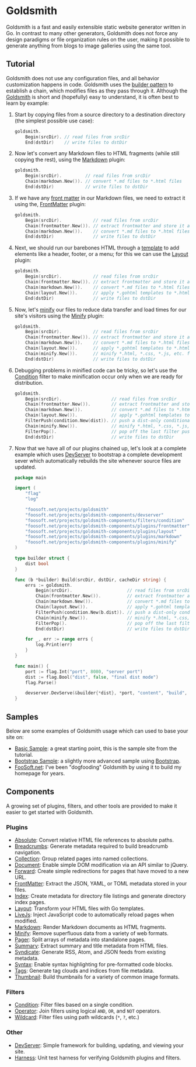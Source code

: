 <!-- +++
Area = "projects"
GitHub = "goldsmith"
Layout = "page"
Tags = ["generator", "golang", "goldsmith", "mit license", "web"]
Description = "Static pipeline-based website generator written in Go."
Collection = "ProjectsActive"
+++ -->

# Goldsmith

Goldsmith is a fast and easily extensible static website generator written in Go. In contrast to many other generators,
Goldsmith does not force any design paradigms or file organization rules on the user, making it possible to generate
anything from blogs to image galleries using the same tool.

## Tutorial

Goldsmith does not use any configuration files, and all behavior customization happens in code. Goldsmith uses the
[builder pattern](https://en.wikipedia.org/wiki/Builder_pattern) to establish a chain, which modifies files as they pass
through it. Although the [Goldsmith](https://godoc.org/foosoft.net/projects/goldsmith) is short and (hopefully) easy to
understand, it is often best to learn by example:

1.  Start by copying files from a source directory to a destination directory (the simplest possible use case):

    ```go
    goldsmith.
        Begin(srcDir). // read files from srcDir
        End(dstDir)    // write files to dstDir
    ```

2.  Now let's convert any Markdown files to HTML fragments (while still copying the rest), using the
    [Markdown](https://godoc.org/foosoft.net/projects/goldsmith-components/plugins/markdown) plugin:

    ```go
    goldsmith.
        Begin(srcDir).         // read files from srcDir
        Chain(markdown.New()). // convert *.md files to *.html files
        End(dstDir)            // write files to dstDir
    ```

3.  If we have any
    [front matter](https://raw.githubusercontent.com/FooSoft/goldsmith-samples/master/basic/content/index.md) in our
    Markdown files, we need to extract it using the,
    [FrontMatter](https://godoc.org/foosoft.net/projects/goldsmith-components/plugins/frontmatter) plugin:

    ```go
    goldsmith.
        Begin(srcDir).            // read files from srcDir
        Chain(frontmatter.New()). // extract frontmatter and store it as metadata
        Chain(markdown.New()).    // convert *.md files to *.html files
        End(dstDir)               // write files to dstDir
    ```

4.  Next, we should run our barebones HTML through a
    [template](https://raw.githubusercontent.com/FooSoft/goldsmith-samples/master/basic/content/layouts/basic.gohtml) to
    add elements like a header, footer, or a menu; for this we can use the
    [Layout](https://godoc.org/foosoft.net/projects/goldsmith-components/plugins/frontmatter) plugin:

    ```go
    goldsmith.
        Begin(srcDir).            // read files from srcDir
        Chain(frontmatter.New()). // extract frontmatter and store it as metadata
        Chain(markdown.New()).    // convert *.md files to *.html files
        Chain(layout.New()).      // apply *.gohtml templates to *.html files
        End(dstDir)               // write files to dstDir
    ```

5.  Now, let's [minify](https://en.wikipedia.org/wiki/Minification_(programming)) our files to reduce data transfer and
    load times for our site's visitors using the
    [Minify](https://godoc.org/foosoft.net/projects/goldsmith-components/plugins/minify) plugin:

    ```go
    goldsmith.
        Begin(srcDir).            // read files from srcDir
        Chain(frontmatter.New()). // extract frontmatter and store it as metadata
        Chain(markdown.New()).    // convert *.md files to *.html files
        Chain(layout.New()).      // apply *.gohtml templates to *.html files
        Chain(minify.New()).      // minify *.html, *.css, *.js, etc. files
        End(dstDir)               // write files to dstDir
    ```

6.  Debugging problems in minified code can be tricky, so let's use the
    [Condition](https://godoc.org/foosoft.net/projects/goldsmith-components/filters/condition) filter to make minification
    occur only when we are ready for distribution.

    ```go
    goldsmith.
        Begin(srcDir).                   // read files from srcDir
        Chain(frontmatter.New()).        // extract frontmatter and store it as metadata
        Chain(markdown.New()).           // convert *.md files to *.html files
        Chain(layout.New()).             // apply *.gohtml templates to *.html files
        FilterPush(condition.New(dist)). // push a dist-only conditional filter onto the stack
        Chain(minify.New()).             // minify *.html, *.css, *.js, etc. files
        FilterPop().                     // pop off the last filter pushed onto the stack
        End(dstDir)                      // write files to dstDir
    ```

7.  Now that we have all of our plugins chained up, let's look at a complete example which uses
    [DevServer](https://godoc.org/foosoft.net/projects/goldsmith-components/devserver) to bootstrap a complete development
    sever which automatically rebuilds the site whenever source files are updated.

    ```go
    package main

    import (
        "flag"
        "log"

        "foosoft.net/projects/goldsmith"
        "foosoft.net/projects/goldsmith-components/devserver"
        "foosoft.net/projects/goldsmith-components/filters/condition"
        "foosoft.net/projects/goldsmith-components/plugins/frontmatter"
        "foosoft.net/projects/goldsmith-components/plugins/layout"
        "foosoft.net/projects/goldsmith-components/plugins/markdown"
        "foosoft.net/projects/goldsmith-components/plugins/minify"
    )

    type builder struct {
        dist bool
    }

    func (b *builder) Build(srcDir, dstDir, cacheDir string) {
        errs := goldsmith.
            Begin(srcDir).                     // read files from srcDir
            Chain(frontmatter.New()).          // extract frontmatter and store it as metadata
            Chain(markdown.New()).             // convert *.md files to *.html files
            Chain(layout.New()).               // apply *.gohtml templates to *.html files
            FilterPush(condition.New(b.dist)). // push a dist-only conditional filter onto the stack
            Chain(minify.New()).               // minify *.html, *.css, *.js, etc. files
            FilterPop().                       // pop off the last filter pushed onto the stack
            End(dstDir)                        // write files to dstDir

        for _, err := range errs {
            log.Print(err)
        }
    }

    func main() {
        port := flag.Int("port", 8080, "server port")
        dist := flag.Bool("dist", false, "final dist mode")
        flag.Parse()

        devserver.DevServe(&builder{*dist}, *port, "content", "build", "cache")
    }
    ```

## Samples

Below are some examples of Goldsmith usage which can used to base your site on:

*   [Basic Sample](https://github.com/FooSoft/goldsmith-samples/tree/master/basic): a great starting point, this is the
    sample site from the tutorial.
*   [Bootstrap Sample](https://github.com/FooSoft/goldsmith-samples/tree/master/bootstrap): a slightly more advanced
    sample using [Bootstrap](https://getbootstrap.com/).
*   [FooSoft.net](https://foosoft.net/projects/goldsmith): I've been "dogfooding" Goldsmith by using it to build
    my homepage for years.

## Components

A growing set of plugins, filters, and other tools are provided to make it easier to get started with Goldsmith.

### Plugins

*   [Absolute](https://godoc.org/foosoft.net/projects/goldsmith-components/plugins/absolute): Convert relative HTML file
    references to absolute paths.
*   [Breadcrumbs](https://godoc.org/foosoft.net/projects/goldsmith-components/plugins/breadcrumbs): Generate metadata
    required to build breadcrumb navigation.
*   [Collection](https://godoc.org/foosoft.net/projects/goldsmith-components/plugins/collection): Group related pages
    into named collections.
*   [Document](https://godoc.org/foosoft.net/projects/goldsmith-components/plugins/document): Enable simple DOM
    modification via an API similar to jQuery.
*   [Forward](https://godoc.org/foosoft.net/projects/goldsmith-components/plugins/forward): Create simple redirections
    for pages that have moved to a new URL.
*   [FrontMatter](https://godoc.org/foosoft.net/projects/goldsmith-components/plugins/frontmatter): Extract the
    JSON, YAML, or TOML metadata stored in your files.
*   [Index](https://godoc.org/foosoft.net/projects/goldsmith-components/plugins/index): Create metadata for directory
    file listings and generate directory index pages.
*   [Layout](https://godoc.org/foosoft.net/projects/goldsmith-components/plugins/layout): Transform your HTML files with
    Go templates.
*   [LiveJs](https://godoc.org/foosoft.net/projects/goldsmith-components/plugins/livejs): Inject JavaScript code to
    automatically reload pages when modified.
*   [Markdown](https://godoc.org/foosoft.net/projects/goldsmith-components/plugins/markdown): Render Markdown documents
    as HTML fragments.
*   [Minify](https://godoc.org/foosoft.net/projects/goldsmith-components/plugins/minify): Remove superfluous data from a
    variety of web formats.
*   [Pager](https://godoc.org/foosoft.net/projects/goldsmith-components/plugins/pager): Split arrays of metadata into
    standalone pages.
*   [Summary](https://godoc.org/foosoft.net/projects/goldsmith-components/plugins/summary): Extract summary and title
    metadata from HTML files.
*   [Syndicate](https://godoc.org/foosoft.net/projects/goldsmith-components/plugins/syndicate): Generate RSS, Atom, and
    JSON feeds from existing metadata.
*   [Syntax](https://godoc.org/foosoft.net/projects/goldsmith-components/plugins/syntax): Enable syntax highlighting for
    pre-formatted code blocks.
*   [Tags](https://godoc.org/foosoft.net/projects/goldsmith-components/plugins/tags): Generate tag clouds and indices
    from file metadata.
*   [Thumbnail](https://godoc.org/foosoft.net/projects/goldsmith-components/plugins/thumbnail): Build thumbnails for a
    variety of common image formats.

### Filters

*   [Condition](https://godoc.org/foosoft.net/projects/goldsmith-components/filters/condition): Filter files based on a
    single condition.
*   [Operator](https://godoc.org/foosoft.net/projects/goldsmith-components/filters/operator): Join filters using
    logical `AND`, `OR`, and `NOT` operators.
*   [Wildcard](https://godoc.org/foosoft.net/projects/goldsmith-components/filters/wildcard): Filter files using path
    wildcards (`*`, `?`, etc.)

### Other

*   [DevServer](https://godoc.org/foosoft.net/projects/goldsmith-components/devserver): Simple framework for building,
    updating, and viewing your site.
*   [Harness](https://godoc.org/foosoft.net/projects/goldsmith-components/harness): Unit test harness for verifying
    Goldsmith plugins and filters.
